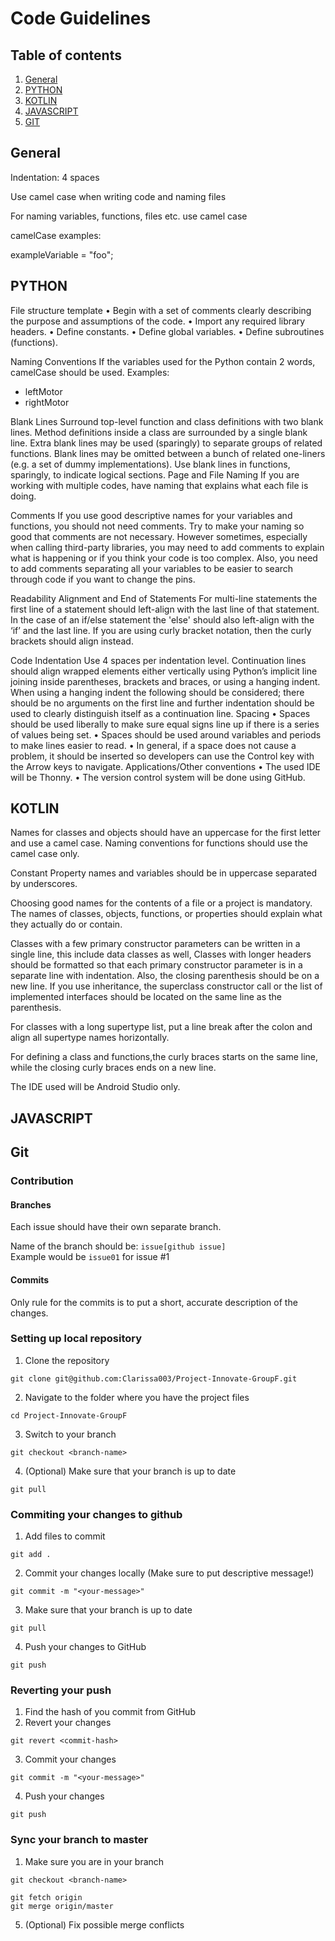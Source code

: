 # Code Guidelines

## Table of contents
1. [General](GUIDELINES.md#general)
2. [PYTHON](GUIDELINES.md#python)
3. [KOTLIN](GUIDELINES.md#kotlin)
4. [JAVASCRIPT](GUIDELINES.md#javascript)
5. [GIT](GUIDELINES.md#git)

## General
Indentation: 4 spaces

Use camel case when writing code and naming files

For naming variables, functions, files etc. use camel case

camelCase examples:

exampleVariable = "foo";

## PYTHON
File structure template
•	Begin with a set of comments clearly describing the purpose and assumptions of the code.
•	Import any required library headers.
•	Define constants.
•	Define global variables.
•	Define subroutines (functions).

Naming Conventions
If the variables used for the Python contain 2 words, camelCase should be used. 
Examples:
-	leftMotor
-	rightMotor

Blank Lines
Surround top-level function and class definitions with two blank lines. Method definitions inside a class are surrounded by a single blank line. Extra blank lines may be used (sparingly) to separate groups of related functions. Blank lines may be omitted between a bunch of related one-liners (e.g. a set of dummy implementations). Use blank lines in functions, sparingly, to indicate logical sections.
Page and File Naming
If you are working with multiple codes, have naming that explains what each file is doing.

Comments 
If you use good descriptive names for your variables and functions, you should not need comments. Try to make your naming so good that comments are not necessary. However sometimes, especially when calling third-party libraries, you may need to add comments to explain what is happening or if you think your code is too complex. Also, you need to add comments separating all your variables to be easier to search through code if you want to change the pins.

Readability Alignment and End of Statements
For multi-line statements the first line of a statement should left-align with the last line of that statement. In the case of an if/else statement the 'else' should also left-align with the ‘if’ and the last line. If you are using curly bracket notation, then the curly brackets should align instead.

Code Indentation
Use 4 spaces per indentation level. Continuation lines should align wrapped elements either vertically using Python’s implicit line joining inside parentheses, brackets and braces, or using a hanging indent. When using a hanging indent the following should be considered; there should be no arguments on the first line and further indentation should be used to clearly distinguish itself as a continuation line.
Spacing
•	Spaces should be used liberally to make sure equal signs line up if there is a series of values being set.
•	Spaces should be used around variables and periods to make lines easier to read.
•	In general, if a space does not cause a problem, it should be inserted so developers can use the Control key with the Arrow keys to navigate.
Applications/Other conventions
•	The used IDE will be Thonny.
•	The version control system will be done using GitHub.

## KOTLIN
Names for classes and objects should have an uppercase for the first letter and use a camel case. Naming conventions for functions should use the camel case only.

Constant Property names and variables should be in uppercase separated by underscores.

Choosing good names for the contents of a file or a project is mandatory. The names of classes, objects, functions, or properties should explain what they actually do or contain.

Classes with a few primary constructor parameters can be written in a single line, this include data classes as well, Classes with longer headers should be formatted so that each primary constructor parameter is in a separate line with indentation. Also, the closing parenthesis should be on a new line. If you use inheritance, the superclass constructor call or the list of implemented interfaces should be located on the same line as the parenthesis.

For classes with a long supertype list, put a line break after the colon and align all supertype names horizontally.

For defining a class and functions,the curly braces starts on the same line, while the closing curly braces ends on a new line.

The IDE used will be Android Studio only.

## JAVASCRIPT

## Git
### Contribution
#### Branches
Each issue should have their own separate branch. 
  
Name of the branch should be: ```issue[github issue]```  
Example would be ```issue01``` for issue #1  

#### Commits
Only rule for the commits is to put a short, accurate description of the changes.


### Setting up local repository
1. Clone the repository
```
git clone git@github.com:Clarissa003/Project-Innovate-GroupF.git
```
2. Navigate to the folder where you have the project files
```
cd Project-Innovate-GroupF
```
3. Switch to your branch
```
git checkout <branch-name>
```
4. (Optional) Make sure that your branch is up to date
```
git pull
```

### Commiting your changes to github
1. Add files to commit
```
git add .
```
2. Commit your changes locally (Make sure to put descriptive message!)
```
git commit -m "<your-message>"
```
3. Make sure that your branch is up to date
```
git pull
```
4. Push your changes to GitHub
```
git push
```

### Reverting your push
1. Find the hash of you commit from GitHub
2. Revert your changes
```
git revert <commit-hash>
```
3. Commit your changes
```
git commit -m "<your-message>"
```
4. Push your changes
```
git push
```

### Sync your branch to master
1. Make sure you are in your branch
```
git checkout <branch-name>
```
```
git fetch origin
git merge origin/master
```
5. (Optional) Fix possible merge conflicts
